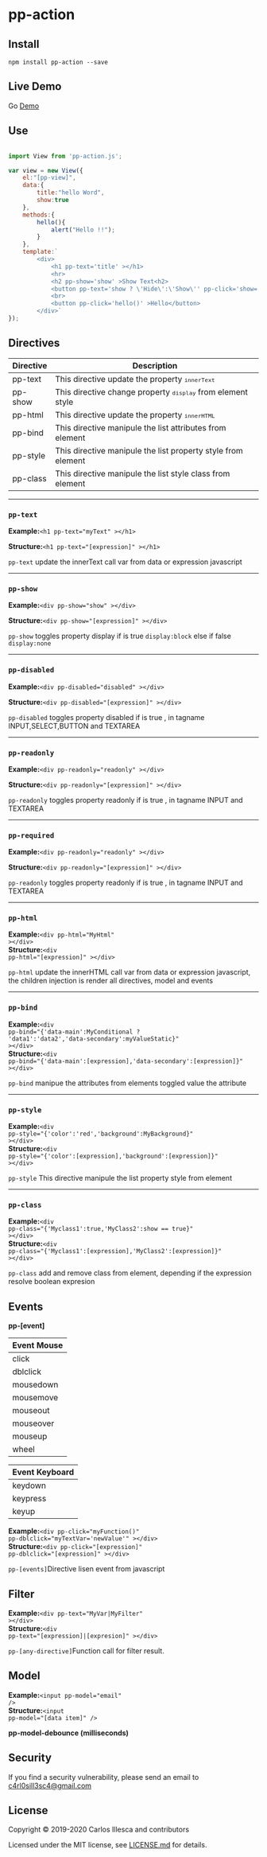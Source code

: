 # pp-action

## Install

`npm install pp-action --save`

## Live Demo

Go <a href="https://ppaction.netlify.app" target="_blank" >Demo</a>

## Use

```javascript

import View from 'pp-action.js';

var view = new View({
	el:"[pp-view]",
	data:{
		title:"hello Word",
		show:true
	},
	methods:{
		hello(){
			alert("Hello !!");
		}
	},
	template:`
		<div>
			<h1 pp-text='title' ></h1>
			<hr>
			<h2 pp-show='show' >Show Text<h2>
			<button pp-text='show ? \'Hide\':\'Show\'' pp-click='show=!show' ><button>
			<br>
			<button pp-click='hello()' >Hello</button>
		</div>`
});


```

## Directives

| Directive | Description |
| ------ | ------ |
| pp-text | This directive update the property <code><small>innerText</small></code> |
| pp-show | This directive change property <code><small>display</small></code> from element style |
| pp-html | This directive update the property <code><small>innerHTML</small></code> |
| pp-bind | This directive manipule the list attributes from element|
| pp-style| This directive manipule the list property style from element|
| pp-class| This directive manipule the list style class from element  |

___
### <code>pp-text</code>

<p><strong>Example:</strong><code>&#60;h1 pp-text="myText" >&#60;/h1&#62;</code></p>
<p><strong>Structure:</strong><code>&#60;h1 pp-text="[expression]" >&#60;/h1&#62;</code></p>

<p><code>pp-text</code> update the innerText call var from data or expression javascript</p>

___
### <code>pp-show</code>

<p><strong>Example:</strong><code>&#60;div pp-show="show" >&#60;/div&#62;</code></p>
<p><strong>Structure:</strong><code>&#60;div pp-show="[expression]" >&#60;/div&#62;</code></p>
<p><code>pp-show</code> toggles property display if is true <code>display:block</code> else if false <code>display:none</code></p>

___
### <code>pp-disabled</code>

<p><strong>Example:</strong><code>&#60;div pp-disabled="disabled" >&#60;/div&#62;</code></p>
<p><strong>Structure:</strong><code>&#60;div pp-disabled="[expression]" >&#60;/div&#62;</code></p>
<p><code>pp-disabled</code> toggles property disabled if is true , in tagname INPUT,SELECT,BUTTON and TEXTAREA</p>

___
### <code>pp-readonly</code>

<p><strong>Example:</strong><code>&#60;div pp-readonly="readonly" >&#60;/div&#62;</code></p>
<p><strong>Structure:</strong><code>&#60;div pp-readonly="[expression]" >&#60;/div&#62;</code></p>
<p><code>pp-readonly</code> toggles property readonly if is true , in tagname INPUT and TEXTAREA</p>

___
### <code>pp-required</code>

<p><strong>Example:</strong><code>&#60;div pp-readonly="readonly" >&#60;/div&#62;</code></p>
<p><strong>Structure:</strong><code>&#60;div pp-readonly="[expression]" >&#60;/div&#62;</code></p>
<p><code>pp-readonly</code> toggles property readonly if is true , in tagname INPUT and TEXTAREA</p>

___
### <code>pp-html</code>

<strong>Example:</strong><code>&#60;div pp-html="MyHtml" >&#60;/div&#62;</code><br>
<strong>Structure:</strong><code>&#60;div pp-html="[expression]" >&#60;/div&#62;</code>

<p><code>pp-html</code> update the innerHTML call var from data or expression javascript, the children injection is render all directives, model and events</p>

___
### <code>pp-bind</code>

<strong>Example:</strong><code>&#60;div pp-bind="{'data-main':MyConditional ? 'data1':'data2','data-secondary':myValueStatic}" >&#60;/div&#62;</code><br>
<strong>Structure:</strong><code>&#60;div pp-bind="{'data-main':[expression],'data-secondary':[expression]}" >&#60;/div&#62;</code>
<p><code>pp-bind</code> manipue the attributes from elements toggled value the attribute</p>

___
### <code>pp-style</code>

<strong>Example:</strong><code>&#60;div pp-style="{'color':'red','background':MyBackground}" >&#60;/div&#62;</code><br>
<strong>Structure:</strong><code>&#60;div pp-style="{'color':[expression],'background':[expression]}" >&#60;/div&#62;</code>
<p><code>pp-style</code> This directive manipule the list property style from element</p>

___
### <code>pp-class</code>

<strong>Example:</strong><code>&#60;div pp-class="{'Myclass1':true,'MyClass2':show == true}" >&#60;/div&#62;</code><br>
<strong>Structure:</strong><code>&#60;div pp-class="{'Myclass1':[expression],'MyClass2':[expression]}" >&#60;/div&#62;</code>
<p><code>pp-class</code> add and remove class from element, depending if the expression resolve boolean expresion</p>

## Events

<strong>pp-[event]</strong>

| Event Mouse |
| ------ |
|click|
|dblclick|
|mousedown|
|mousemove|
|mouseout|
|mouseover|
|mouseup|
|wheel|

| Event Keyboard |
| ------ |
|keydown|
|keypress|
|keyup|

<strong>Example:</strong><code>&#60;div pp-click="myFunction()" pp-dblclick="myTextVar='newValue'" >&#60;/div&#62;</code><br>
<strong>Structure:</strong><code>&#60;div pp-click="[expression]" pp-dblclick="[expression]" >&#60;/div&#62;</code>
<p><code>pp-[events]</code>Directive lisen event from javascript</p>

##  Filter

<strong>Example:</strong><code>&#60;div pp-text="MyVar|MyFilter"  >&#60;/div&#62;</code><br>
<strong>Structure:</strong><code>&#60;div pp-text="[expression]|[expresion]"  >&#60;/div&#62;</code>
<p><code>pp-[any-directive]</code>Function call for filter result.</p>

##  Model

<strong>Example:</strong><code>&#60;input pp-model="email" /&#62;</code><br>
<strong>Structure:</strong><code>&#60;input pp-model="[data item]" /&#62;</code>

<strong>pp-model-debounce (milliseconds) </strong>



## Security

If you find a security vulnerability, please send an email to [c4rl0sill3sc4@gmail.com](mailto:c4rl0sill3sc4@gmail.com)

## License

Copyright © 2019-2020 Carlos Illesca and contributors

Licensed under the MIT license, see [LICENSE.md](LICENSE.md) for details.